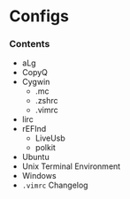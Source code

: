 # Configs

### Contents
* aLg
* CopyQ
* Cygwin
  - .mc
  - .zshrc
  - .vimrc
* lirc
* rEFInd
  - LiveUsb
  - polkit
* Ubuntu
* Unix Terminal Environment
* Windows
* `.vimrc` Changelog

